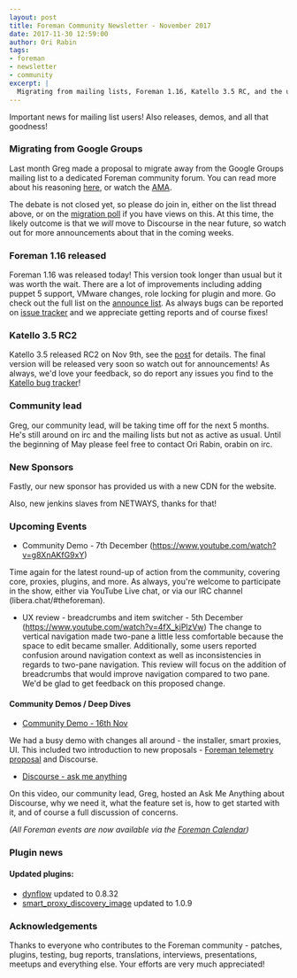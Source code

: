 ```yaml
---
layout: post
title: Foreman Community Newsletter - November 2017
date: 2017-11-30 12:59:00
author: Ori Rabin
tags:
- foreman
- newsletter
- community
excerpt: |
  Migrating from mailing lists, Foreman 1.16, Katello 3.5 RC, and the usual round-up
---
```


Important news for mailing list users! Also releases, demos, and all
that goodness!

### Migrating from Google Groups

Last month Greg made a proposal to migrate away from the Google Groups
mailing list to a dedicated Foreman community forum. You can read more
about his reasoning [here][discourse_users], or watch the
[AMA](https://www.youtube.com/watch?v=IdV6US_d4-U).

The debate is not closed yet, so please do join in, either on the list
thread above, or on the [migration poll][migration_poll] if you have views
on this. At this time, the likely outcome is that we *will* move to
Discourse in the near future, so watch out for more announcements about
that in the coming weeks.

### Foreman 1.16 released

Foreman 1.16 was released today! This version took longer than usual
but it was worth the wait. There are a lot of improvements including
adding puppet 5 support, VMware changes, role locking for plugin and more.
Go check out the full list on the [announce list][1_16]. As always bugs
can be reported on [issue tracker][issues] and we appreciate getting reports
and of course fixes!

### Katello 3.5 RC2

Katello 3.5 released RC2 on Nov 9th, see the [post][k_3_5_rc2] for details.
The final version will be released very soon so watch out for announcements!
As always, we'd love your feedback, so do report
any issues you find to the [Katello bug tracker][k_issues]!

### Community lead

Greg, our community lead, will be taking time off for the next 5 months.
He's still around on irc and the mailing lists but not as active as usual.
Until the beginning of May please feel free to contact Ori Rabin,
orabin on irc.

### New Sponsors

Fastly, our new sponsor has provided us with a new CDN for the website.

Also, new jenkins slaves from NETWAYS, thanks for that!

### Upcoming Events

* Community Demo - 7th December  (https://www.youtube.com/watch?v=g8XnAKfG9xY)

Time again for the latest round-up of action from the community, covering core,
proxies, plugins, and more.  As always, you're welcome to participate in the
show, either via YouTube Live chat, or via our IRC channel
(libera.chat/#theforeman).

* UX review - breadcrumbs and item switcher - 5th December (https://www.youtube.com/watch?v=4fX_kjPlzVw)
The change to vertical navigation made two-pane a little less comfortable because
the space to edit became smaller. Additionally, some users reported confusion
around navigation context as well as inconsistencies in regards to two-pane navigation. 
This review will focus on the addition of breadcrumbs that would improve navigation
compared to two pane. We'd be glad to get feedback on this proposed change.

#### Community Demos / Deep Dives

* [Community Demo - 16th Nov](https://www.youtube.com/watch?v=QHzNIFjMpTM)

We had a busy demo with changes all around - the installer, smart proxies, UI.
This included two introduction to new proposals - [Foreman telemetry proposal]
and Discourse.

* [Discourse - ask me anything](https://www.youtube.com/watch?v=IdV6US_d4-U)

On this video, our community lead, Greg, hosted an Ask Me Anything about Discourse,
why we need it, what the feature set is, how to get started with it, and of course
a full discussion of concerns.

_(All Foreman events are now available via the [Foreman Calendar](/events))_

### Plugin news

#### Updated plugins:

- [dynflow](https://github.com/Dynflow/dynflow) updated to 0.8.32
- [smart_proxy_discovery_image](https://github.com/theforeman/smart_proxy_discovery_image) updated to 1.0.9

### Acknowledgements

Thanks to everyone who contributes to the Foreman community - patches, plugins,
testing, bug reports, translations, interviews, presentations, meetups and
everything else. Your efforts are very much appreciated!

[issues]: http://projects.theforeman.org/issues
[k_issues]: http://projects.theforeman.org/projects/katello/issues

[k_3_5_rc2]: https://groups.google.com/forum/#!topic/foreman-users/Uv4GUKrUTKshttps://groups.google.com/forum/#!topic/foreman-announce/RW3n6y9klR8
[1_16]: https://groups.google.com/forum/#!topic/foreman-announce/RW3n6y9klR8
[Foreman telemetry proposal]: https://www.youtube.com/watch?v=gCLSI9-4QpE&feature=youtu.be
[discourse_users]: https://groups.google.com/d/topic/foreman-users/XXSETIlScX4/discussion
[migration_poll]: https://community.theforeman.org/t/poll-which-lists-should-migrate-to-discourse/7598
